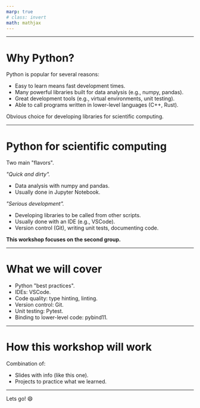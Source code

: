 ```yaml
---
marp: true
# class: invert
math: mathjax
---
```




---

# Why Python?

Python is popular for several reasons:
- Easy to learn means fast development times.
- Many powerful libraries built for data analysis (e.g., numpy, pandas).
- Great development tools (e.g., virtual environments, unit testing).
- Able to call programs written in lower-level languages (C++, Rust).

Obvious choice for developing libraries for scientific computing.

---

# Python for scientific computing

Two main "flavors".

*"Quick and dirty".*
- Data analysis with numpy and pandas.
- Usually done in Jupyter Notebook.
    
*"Serious development".*
- Developing libraries to be called from other scripts.
- Usually done with an IDE (e.g., VSCode).
- Version control (Git), writing unit tests, documenting code.

**This workshop focuses on the second group.**

---

# What we will cover

- Python "best practices".
- IDEs: VSCode.
- Code quality: type hinting, linting.
- Version control: Git.
- Unit testing: Pytest.
- Binding to lower-level code: pybind11.

---

# How this workshop will work

Combination of:
- Slides with info (like this one).
- Projects to practice what we learned.

---

Lets go! :smile: